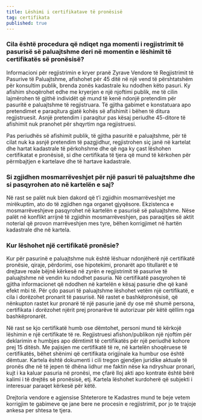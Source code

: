 ```yaml
---
title: Lëshimi i certifikatave të pronësisë
tag: certifikata
published: true
---
```


### Cila është procedura që ndiqet nga momenti i regjistrimit të pasurisë së paluajtshme deri në momentin e lëshimit të certifikatës së pronësisë?

Informacioni për regjistrimin e kryer pranë Zyrave Vendore të Regjistrimit të Pasurive të Paluajtshme, afishohet për 45 ditë në një vend të përshtatshëm për konsultim publik, brenda zonës kadastrale ku ndodhen këto pasuri. Ky afishim shoqërohet edhe me kryerjen e një njoftimi publik, me të cilin lajmërohen të gjithë individët që mund të kenë ndonjë pretendim për pasuritë e paluajtshme të regjistruara. Të gjitha gabimet e konstatuara apo pretendimet e paraqitura gjatë kohës së afishimit i bëhen të ditura regjistruesit. Asnjë pretendim i paraqitur pas kësaj periudhe 45-ditore të afishimit nuk pranohet për shqyrtim nga regjistruesi.

Pas periudhës së afishimit publik, të gjitha pasuritë e paluajtshme, për të cilat nuk ka asnjë pretendim të pazgjidhur, regjistrohen siç janë në kartelat dhe hartat kadastrale të përkohshme dhe që nga ky çast lëshohen certifikatat e pronësisë, si dhe certifikata të tjera që mund të kërkohen për përmbajtjen e kartelave dhe të hartave kadastrale.

### Si zgjidhen mosmarrëveshjet për një pasuri të paluajtshme dhe si pasqyrohen ato në kartelën e saj?

Në rast se palët nuk bien dakord që t’i zgjidhin mosmarrëveshjet me mirëkuptim, ato do të zgjidhen nga organet gjyqësore. Ekzistenca e mosmarrëveshjeve pasqyrohet në kartelën e pasurisë së paluajtshme. Nëse palët në konflikt arrijnë të zgjidhin mosmarrëveshjen, pas paraqitjes së aktit noterial që provon marrëveshjen mes tyre, bëhen korrigjimet në hartën kadastrale dhe në kartela.

### Kur lëshohet një certifikatë pronësie?

Kur për pasurinë e paluajtshme nuk është lëshuar ndonjëherë një certifikatë pronësie, qiraje, përdorimi, ose hipotekimi, pronarët apo titullarët e të drejtave reale bëjnë kërkesë në zyrën e regjistrimit të pasurive të paluajtshme në vendin ku ndodhet pasuria. Në certifikatë pasqyrohen të gjitha informacionet që ndodhen në kartelën e kësaj pasurie dhe që kanë efekt mbi të. Për çdo pasuri të paluajtshme lëshohet vetëm një certifikatë, e cila i dorëzohet pronarit të pasurisë. Në rastet e bashkëpronësisë, që nënkupton rastet kur pronarë të një pasurie janë dy ose më shumë persona, certifikata i dorëzohet njërit prej pronarëve të autorizuar për këtë qëllim nga bashkëpronarët.

Në rast se kjo certifikatë humb ose dëmtohet, personi mund të kërkojë lëshimin e një certifikate të re. Regjistruesi afishon/publikon një njoftim për deklarimin e humbjes apo dëmtimit të certifikatës për një periudhë kohore prej 15 ditësh. Me pajisjen me certifikatë të re, në kartelën shoqëruese të certifikatës, bëhet shënimi që certifikata origjinale ka humbur ose është dëmtuar. Kartela është dokumenti i cili tregon gjendjen juridike aktuale të pronës dhe në të jepen të dhëna lidhur me faktin nëse ka ndryshuar pronari, kujt i ka kaluar pasuria në pronësi, me çfarë lloj akti apo kontrate është bërë kalimi i të drejtës së pronësisë, etj. Kartela lëshohet kurdoherë që subjekti i interesuar paraqet kërkesë për këtë.

Drejtoria vendore e agjensise Shteterore te Kadastres mund te beje vetem korrigjim te gabimeve qe jane bere ne procesin e regjistrimit, por jo te trajoje ankesa per shtesa te tjera.
